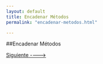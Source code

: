 ```yaml
---
layout: default
title: Encadenar Métodos
permalink: "encadenar-metodos.html"

---
```

##Encadenar Métodos

[Siguiente ---->]({{site.url}}/asociar-datos.html)